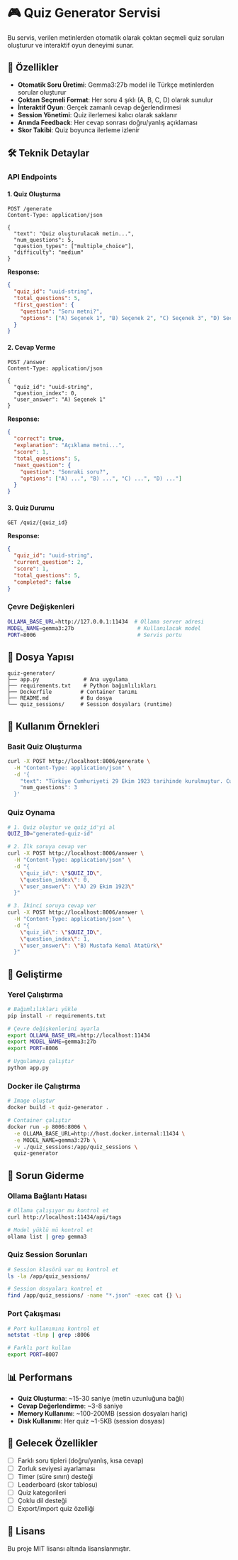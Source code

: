# 🎮 Quiz Generator Servisi

Bu servis, verilen metinlerden otomatik olarak çoktan seçmeli quiz soruları oluşturur ve interaktif oyun deneyimi sunar.

## 🚀 Özellikler

- **Otomatik Soru Üretimi**: Gemma3:27b model ile Türkçe metinlerden sorular oluşturur
- **Çoktan Seçmeli Format**: Her soru 4 şıklı (A, B, C, D) olarak sunulur
- **İnteraktif Oyun**: Gerçek zamanlı cevap değerlendirmesi
- **Session Yönetimi**: Quiz ilerlemesi kalıcı olarak saklanır
- **Anında Feedback**: Her cevap sonrası doğru/yanlış açıklaması
- **Skor Takibi**: Quiz boyunca ilerleme izlenir

## 🛠️ Teknik Detaylar

### API Endpoints

#### 1. Quiz Oluşturma
```http
POST /generate
Content-Type: application/json

{
  "text": "Quiz oluşturulacak metin...",
  "num_questions": 5,
  "question_types": ["multiple_choice"],
  "difficulty": "medium"
}
```

**Response:**
```json
{
  "quiz_id": "uuid-string",
  "total_questions": 5,
  "first_question": {
    "question": "Soru metni?",
    "options": ["A) Seçenek 1", "B) Seçenek 2", "C) Seçenek 3", "D) Seçenek 4"]
  }
}
```

#### 2. Cevap Verme
```http
POST /answer
Content-Type: application/json

{
  "quiz_id": "uuid-string",
  "question_index": 0,
  "user_answer": "A) Seçenek 1"
}
```

**Response:**
```json
{
  "correct": true,
  "explanation": "Açıklama metni...",
  "score": 1,
  "total_questions": 5,
  "next_question": {
    "question": "Sonraki soru?",
    "options": ["A) ...", "B) ...", "C) ...", "D) ..."]
  }
}
```

#### 3. Quiz Durumu
```http
GET /quiz/{quiz_id}
```

**Response:**
```json
{
  "quiz_id": "uuid-string",
  "current_question": 2,
  "score": 1,
  "total_questions": 5,
  "completed": false
}
```

### Çevre Değişkenleri

```bash
OLLAMA_BASE_URL=http://127.0.0.1:11434  # Ollama server adresi
MODEL_NAME=gemma3:27b                    # Kullanılacak model
PORT=8006                                # Servis portu
```

## 📁 Dosya Yapısı

```
quiz-generator/
├── app.py              # Ana uygulama
├── requirements.txt    # Python bağımlılıkları
├── Dockerfile         # Container tanımı
├── README.md          # Bu dosya
└── quiz_sessions/     # Session dosyaları (runtime)
```

## 🎯 Kullanım Örnekleri

### Basit Quiz Oluşturma
```bash
curl -X POST http://localhost:8006/generate \
  -H "Content-Type: application/json" \
  -d '{
    "text": "Türkiye Cumhuriyeti 29 Ekim 1923 tarihinde kurulmuştur. Cumhurbaşkanı Mustafa Kemal Atatürk'tür.",
    "num_questions": 3
  }'
```

### Quiz Oynama
```bash
# 1. Quiz oluştur ve quiz_id'yi al
QUIZ_ID="generated-quiz-id"

# 2. İlk soruya cevap ver
curl -X POST http://localhost:8006/answer \
  -H "Content-Type: application/json" \
  -d "{
    \"quiz_id\": \"$QUIZ_ID\",
    \"question_index\": 0,
    \"user_answer\": \"A) 29 Ekim 1923\"
  }"

# 3. İkinci soruya cevap ver
curl -X POST http://localhost:8006/answer \
  -H "Content-Type: application/json" \
  -d "{
    \"quiz_id\": \"$QUIZ_ID\",
    \"question_index\": 1,
    \"user_answer\": \"B) Mustafa Kemal Atatürk\"
  }"
```

## 🔧 Geliştirme

### Yerel Çalıştırma
```bash
# Bağımlılıkları yükle
pip install -r requirements.txt

# Çevre değişkenlerini ayarla
export OLLAMA_BASE_URL=http://localhost:11434
export MODEL_NAME=gemma3:27b
export PORT=8006

# Uygulamayı çalıştır
python app.py
```

### Docker ile Çalıştırma
```bash
# Image oluştur
docker build -t quiz-generator .

# Container çalıştır
docker run -p 8006:8006 \
  -e OLLAMA_BASE_URL=http://host.docker.internal:11434 \
  -e MODEL_NAME=gemma3:27b \
  -v ./quiz_sessions:/app/quiz_sessions \
  quiz-generator
```

## 🐛 Sorun Giderme

### Ollama Bağlantı Hatası
```bash
# Ollama çalışıyor mu kontrol et
curl http://localhost:11434/api/tags

# Model yüklü mü kontrol et
ollama list | grep gemma3
```

### Quiz Session Sorunları
```bash
# Session klasörü var mı kontrol et
ls -la /app/quiz_sessions/

# Session dosyaları kontrol et
find /app/quiz_sessions/ -name "*.json" -exec cat {} \;
```

### Port Çakışması
```bash
# Port kullanımını kontrol et
netstat -tlnp | grep :8006

# Farklı port kullan
export PORT=8007
```

## 📊 Performans

- **Quiz Oluşturma**: ~15-30 saniye (metin uzunluğuna bağlı)
- **Cevap Değerlendirme**: ~3-8 saniye
- **Memory Kullanımı**: ~100-200MB (session dosyaları hariç)
- **Disk Kullanımı**: Her quiz ~1-5KB (session dosyası)

## 🔮 Gelecek Özellikler

- [ ] Farklı soru tipleri (doğru/yanlış, kısa cevap)
- [ ] Zorluk seviyesi ayarlaması
- [ ] Timer (süre sınırı) desteği
- [ ] Leaderboard (skor tablosu)
- [ ] Quiz kategorileri
- [ ] Çoklu dil desteği
- [ ] Export/import quiz özelliği

## 📄 Lisans

Bu proje MIT lisansı altında lisanslanmıştır.
